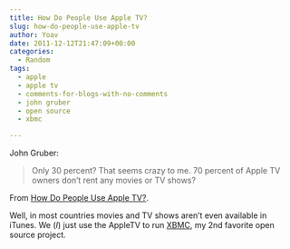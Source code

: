 ```yaml
---
title: How Do People Use Apple TV?
slug: how-do-people-use-apple-tv
author: Yoav
date: 2011-12-12T21:47:09+00:00
categories:
  - Random
tags:
  - apple
  - apple tv
  - comments-for-blogs-with-no-comments
  - john gruber
  - open source
  - xbmc

---
```

John Gruber: 

> Only 30 percent? That seems crazy to me. 70 percent of Apple TV owners don’t rent any movies or TV shows?

From&nbsp;[How Do People Use Apple TV?][1].

Well, in most countries movies and TV shows aren&#8217;t even available in iTunes. We (_I_) just use the AppleTV to run [XBMC][2], my 2nd favorite open source project.

 [1]: http://daringfireball.net/linked/2011/12/12/apple-tv
 [2]: http://xbmc.org